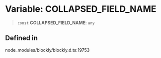 # Variable: COLLAPSED_FIELD_NAME

> `const` **COLLAPSED_FIELD_NAME**: `any`

## Defined in

node_modules/blockly/blockly.d.ts:19753

